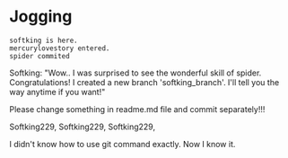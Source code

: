 # Jogging

	softking is here.
	mercurylovestory entered.
	spider commited

Softking:
"Wow.. I was surprised to see the wonderful skill of spider. Congratulations!
I created a new branch 'softking_branch'. I'll tell you the way anytime if you want!"


Please change something in readme.md file and commit separately!!!


Softking229, Softking229, Softking229,

I didn't know how to use git command exactly. Now I know it.

